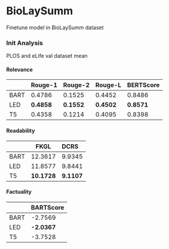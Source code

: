# BioLaySumm
Finetune model in BioLaySumm dataset
### Init Analysis
PLOS and eLife val dataset mean
#### Relevance
|        | Rouge-1 | Rouge-2 | Rouge-L | BERTScore |
|:------ |:------- | ------- |:------- |:--------- |
| BART | 0.4786  | 0.1525  | 0.4452  | 0.8486    |
| LED | **0.4858**  | **0.1552**  | **0.4502**  | **0.8571**    |
| T5   | 0.4358  | 0.1214  | 0.4095  | 0.8398    |
#### Readability
|        | FKGL    | DCRS    |
|:------ | ------- |:------- |
| BART | 12.3617 | 9.9345  |
| LED | 11.8577 | 9.8441  |
| T5   | **10.1728** | **9.1107**  |
#### Factuality
|        | BARTScore |
|:------ |:--------- |
| BART | -2.7569   |
| LED | **-2.0367**   |
| T5   | -3.7528   |

